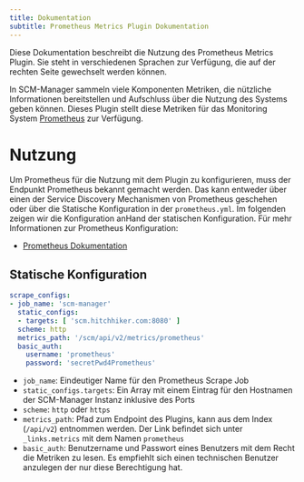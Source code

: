 ```yaml
---
title: Dokumentation
subtitle: Prometheus Metrics Plugin Dokumentation
---
```


Diese Dokumentation beschreibt die Nutzung des Prometheus Metrics Plugin. Sie steht in verschiedenen Sprachen zur Verfügung, die auf der rechten Seite gewechselt werden können.

In SCM-Manager sammeln viele Komponenten Metriken, die nützliche Informationen bereitstellen und Aufschluss über die Nutzung des Systems geben können. Dieses Plugin stellt diese Metriken für das Monitoring System [Prometheus](https://prometheus.io/) zur Verfügung.

# Nutzung

Um Prometheus für die Nutzung mit dem Plugin zu konfigurieren, muss der Endpunkt Prometheus bekannt gemacht werden. Das kann entweder über einen der Service Discovery Mechanismen von Prometheus geschehen oder über die Statische Konfiguration in der `prometheus.yml`. Im folgenden zeigen wir die Konfiguration anHand der statischen Konfiguration. Für mehr Informationen zur Prometheus Konfiguration:

* [Prometheus Dokumentation](https://prometheus.io/docs/prometheus/latest/configuration/configuration/)

## Statische Konfiguration

```yaml
scrape_configs:
- job_name: 'scm-manager'
  static_configs:
  - targets: [ 'scm.hitchhiker.com:8080' ]
  scheme: http
  metrics_path: '/scm/api/v2/metrics/prometheus'
  basic_auth:
    username: 'prometheus'
    password: 'secretPwd4Prometheus'
```

* `job_name`: Eindeutiger Name für den Prometheus Scrape Job
* `static_configs.targets`: Ein Array mit einem Eintrag für den Hostnamen der SCM-Manager Instanz inklusive des Ports
* `scheme`: `http` oder `https`
* `metrics_path`: Pfad zum Endpoint des Plugins, kann aus dem Index (`/api/v2`) entnommen werden. Der Link befindet sich unter `_links.metrics` mit dem Namen `prometheus`
* `basic_auth`: Benutzername und Passwort eines Benutzers mit dem Recht die Metriken zu lesen. Es empfiehlt sich einen technischen Benutzer anzulegen der nur diese Berechtigung hat.
